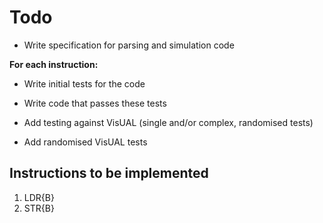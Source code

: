 # Todo
- Write specification for parsing and simulation code

**For each instruction:**
- Write initial tests for the code
- Write code that passes these tests
- Add testing against VisUAL (single and/or complex, randomised tests)

- Add randomised VisUAL tests

## Instructions to be implemented

1. LDR{B}
2. STR{B}

